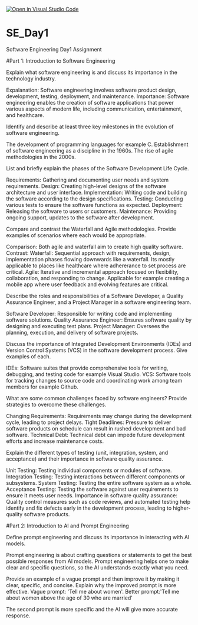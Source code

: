 [![Open in Visual Studio Code](https://classroom.github.com/assets/open-in-vscode-2e0aaae1b6195c2367325f4f02e2d04e9abb55f0b24a779b69b11b9e10269abc.svg)](https://classroom.github.com/online_ide?assignment_repo_id=15566540&assignment_repo_type=AssignmentRepo)
# SE_Day1
Software Engineering Day1 Assignment

#Part 1: Introduction to Software Engineering

Explain what software engineering is and discuss its importance in the technology industry.

Expalanation: Software engineering involves software product design, development, testing, deployment, and maintenance.
Importance: Software engineering enables the creation of software applications that power various aspects of modern life, including communication, entertainment, and healthcare.

Identify and describe at least three key milestones in the evolution of software engineering.

The development of programming languages for example C.
Establishment of software engineering as a discipline in the 1960s. 
The rise of agile methodologies in the 2000s.

List and briefly explain the phases of the Software Development Life Cycle.

Requirements: Gathering and documenting user needs and system requirements.
Design: Creating high-level designs of the software architecture and user interface.
Implementation: Writing code and building the software according to the design specifications.
Testing: Conducting various tests to ensure the software functions as expected.
Deployment: Releasing the software to users or customers.
Maintenance: Providing ongoing support, updates to the software after development.

Compare and contrast the Waterfall and Agile methodologies. Provide examples of scenarios where each would be appropriate.

Comparison:
Both agile and waterfall aim to create high quality software.
Contrast:
Waterfall: Sequential approach with requirements, design, implementation phases flowing downwards like a waterfall. Its mostly applicable to places like healthcare where adhererance to set process are critical.
Agile: Iterative and incremental approach focused on flexibility, collaboration, and responding to change. Applicable for example creating a mobile app where user feedback and evolving features are critical.

Describe the roles and responsibilities of a Software Developer, a Quality Assurance Engineer, and a Project Manager in a software engineering team.

Software Developer: Responsible for writing code and implementing software solutions.
Quality Assurance Engineer: Ensures software quality by designing and executing test plans.
Project Manager: Oversees the planning, execution, and delivery of software projects.

Discuss the importance of Integrated Development Environments (IDEs) and Version Control Systems (VCS) in the software development process. Give examples of each.

IDEs: Software suites that provide comprehensive tools for writing, debugging, and testing code for example Visual Studio.
VCS: Software tools for tracking changes to source code and coordinating work among team members for example Github.

What are some common challenges faced by software engineers? Provide strategies to overcome these challenges.

Changing Requirements: Requirements may change during the development cycle, leading to project delays.
Tight Deadlines: Pressure to deliver software products on schedule can result in rushed development and bad software.
Technical Debt: Technical debt can impede future development efforts and increase maintenance costs.


Explain the different types of testing (unit, integration, system, and acceptance) and their importance in software quality assurance.

Unit Testing: Testing individual components or modules of software.
Integration Testing: Testing interactions between different components or subsystems.
System Testing: Testing the entire software system as a whole.
Acceptance Testing: Testing the software against user requirements to ensure it meets user needs.
Importance in software quality assurance: Quality control measures such as code reviews, and automated testing help identify and fix defects early in the development process, leading to higher-quality software products.

#Part 2: Introduction to AI and Prompt Engineering


Define prompt engineering and discuss its importance in interacting with AI models.

Prompt engineering is about crafting questions or statements to get the best possible responses from AI models.
Prompt engineering helps one to make clear and specific questions, so the AI understands exactly what you need.

Provide an example of a vague prompt and then improve it by making it clear, specific, and concise. Explain why the improved prompt is more effective.
Vague prompt: 'Tell me about women'.
Better prompt:'Tell me about women above the age of 30 who are married'

The second prompt is more specific and the AI will give more accurate response.

